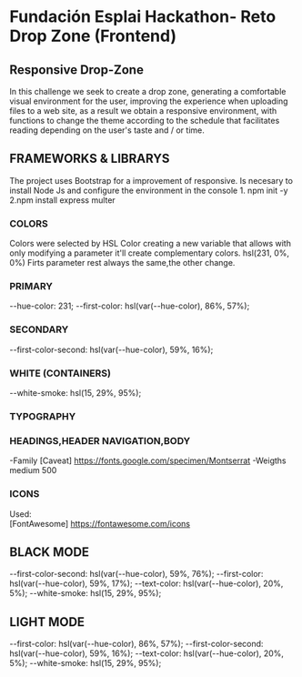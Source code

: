 # Fundación Esplai Hackathon- Reto Drop Zone (Frontend)
## Responsive Drop-Zone
In this challenge we seek to create a drop zone, generating a comfortable visual environment for the user, improving the experience when uploading files to a web site, as a result we obtain a responsive environment, with functions to change the theme according to the schedule that facilitates reading depending on the user's taste and / or time.
## FRAMEWORKS & LIBRARYS 
The project uses Bootstrap for a improvement of responsive. Is necesary to install Node Js and configure the environment  in the console 1. npm init -y 2.npm install express multer
### COLORS
Colors were selected by HSL Color  creating a new variable that allows with only modifying a parameter it'll create complementary colors.
hsl(231, 0%, 0%)
Firts parameter rest always the same,the other change.
### PRIMARY
  --hue-color: 231;
    --first-color: hsl(var(--hue-color), 86%, 57%);
### SECONDARY
  --first-color-second: hsl(var(--hue-color), 59%, 16%);
### WHITE (CONTAINERS)
  --white-smoke: hsl(15, 29%, 95%);

### TYPOGRAPHY
### HEADINGS,HEADER NAVIGATION,BODY
-Family [Caveat] https://fonts.google.com/specimen/Montserrat
-Weigths medium 500

### ICONS
Used:    
[FontAwesome] https://fontawesome.com/icons

## BLACK MODE
  --first-color-second: hsl(var(--hue-color), 59%, 76%);
  --first-color: hsl(var(--hue-color), 59%, 17%);
  --text-color: hsl(var(--hue-color), 20%, 5%);
  --white-smoke: hsl(15, 29%, 95%);
## LIGHT MODE
  --first-color: hsl(var(--hue-color), 86%, 57%);
  --first-color-second: hsl(var(--hue-color), 59%, 16%);
  --text-color: hsl(var(--hue-color), 20%, 5%);
  --white-smoke: hsl(15, 29%, 95%);
